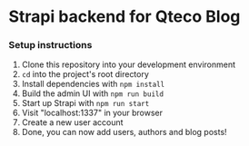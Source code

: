 # Strapi backend for Qteco Blog

### Setup instructions

1. Clone this repository into your development environment
2. `cd` into the project's root directory
3. Install dependencies with `npm install`
4. Build the admin UI with `npm run build`
5. Start up Strapi with `npm run start`
6. Visit "localhost:1337" in your browser
7. Create a new user account
8. Done, you can now add users, authors and blog posts!
